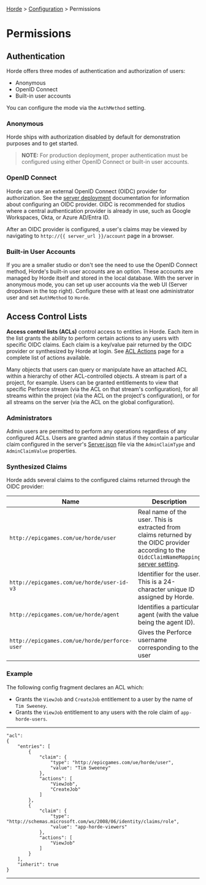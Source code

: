 [Horde](../../README.md) > [Configuration](../Config.md) > Permissions

# Permissions

## Authentication

Horde offers three modes of authentication and authorization of users:

* Anonymous
* OpenID Connect
* Built-in user accounts

You can configure the mode via the `AuthMethod` setting.

### Anonymous
Horde ships with authorization disabled by default for demonstration purposes and to get started.

> **NOTE:** For production deployment, proper authentication must be configured using either OpenID Connect or built-in user accounts.

### OpenID Connect
Horde can use an external OpenID Connect (OIDC) provider for authorization.
See the [server deployment](../Deployment/Server.md) documentation for information about configuring an OIDC provider.
OIDC is recommended for studios where a central authentication provider is already in use, such as Google Workspaces, Okta, or Azure AD/Entra ID.

After an OIDC provider is configured, a user's claims may be viewed by navigating to `http://{{ server_url }}/account` page in a browser.

### Built-in User Accounts
If you are a smaller studio or don't see the need to use the OpenID Connect method, Horde's built-in user accounts are an option. 
These accounts are managed by Horde itself and stored in the local database.
With the server in anonymous mode, you can set up user accounts via the web UI (Server dropdown in the top right).
Configure these with at least one administrator user and set `AuthMethod` to `Horde`. 

## Access Control Lists

**Access control lists (ACLs)** control access to entities in Horde. Each item in the list grants the ability
to perform certain actions to any users with specific OIDC claims. Each claim is a key/value pair returned by
the OIDC provider or synthesized by Horde at login.
See [ACL Actions](../Config/Schema/AclActions.md) page for a complete list of actions available.

Many objects that users can query or manipulate have an attached ACL within a hierarchy of other
ACL-controlled objects. A stream is part of a project, for example. Users can be granted entitlements to view
that specific Perforce stream (via the ACL on that stream's configuration), for all streams within the project (via the ACL on
the project's configuration), or for all streams on the server (via the ACL on the global configuration).

### Administrators

Admin users are permitted to perform any operations regardless of any configured ACLs. Users are granted admin status
if they contain a particular claim configured in the server's [Server.json](../Deployment/ServerSettings.md) file
via the `AdminClaimType` and `AdminClaimValue` properties.

### Synthesized Claims

Horde adds several claims to the configured claims returned through the OIDC provider:

| Name | Description |
| ---- | ----------- |
| `http://epicgames.com/ue/horde/user` | Real name of the user. This is extracted from claims returned by the OIDC provider according to the `OidcClaimNameMapping` [server setting](../Deployment/Server.md). |
| `http://epicgames.com/ue/horde/user-id-v3` | Identifier for the user. This is a 24-character unique ID assigned by Horde. |
| `http://epicgames.com/ue/horde/agent` | Identifies a particular agent (with the value being the agent ID). |
| `http://epicgames.com/ue/horde/perforce-user` | Gives the Perforce username corresponding to the user | 

### Example

The following config fragment declares an ACL which:

* Grants the `ViewJob` and `CreateJob` entitlement to a user by the name of `Tim Sweeney`. 
* Grants the `ViewJob` entitlement to any users with the role claim of `app-horde-users`.

---

    "acl":
    {
        "entries": [
            {
                "claim": {
                    "type": "http://epicgames.com/ue/horde/user",
                    "value": "Tim Sweeney"
                },
                "actions": [
                    "ViewJob",
                    "CreateJob"
                ]
            },
            {
                "claim": {
                    "type": "http://schemas.microsoft.com/ws/2008/06/identity/claims/role",
                    "value": "app-horde-viewers"
                },
                "actions": [
                    "ViewJob"
                ]
            }
        ],
        "inherit": true
    }

---
